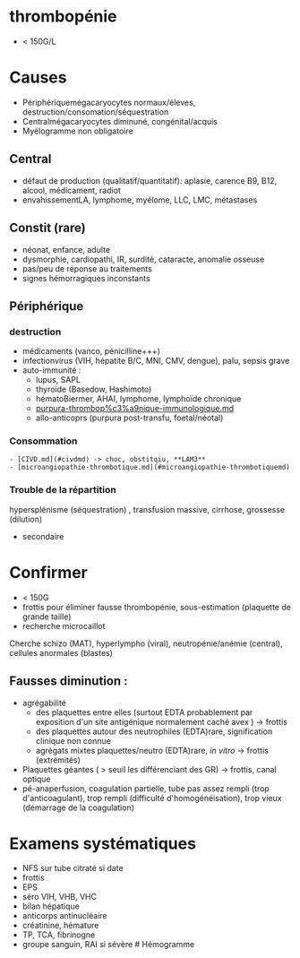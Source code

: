 # thrombopénie



- < 150G/L 

# Causes

- Périphériquemégacaryocytes normaux/éleves, destruction/consomation/séquestration 
- Centralmégacaryocytes diminuné, congénital/acquis 
- Myélogramme non obligatoire 


## Central


- défaut de production (qualitatif/quantitatif): aplasie, carence B9, B12, alcool, médicament, radiot 
- envahissementLA, lymphome, myélome, LLC, LMC, métastases 


## Constit (rare)


- néonat, enfance, adulte 
- dysmorphie, cardiopathi, IR, surdité, cataracte, anomalie osseuse 
- pas/peu de réponse au traitements 
- signes hémorragiques inconstants 


## Périphérique



### destruction

- médicaments (vanco, pénicilline+++) 
- infectionvirus (VIH, hépatite B/C, MNI, CMV, dengue), palu, sepsis grave 
- auto-immunité : 
    - lupus, SAPL 
    - thyroïde (Basedow, Hashimoto) 
    - hématoBiermer, AHAI, lymphome, lymphoïde chronique 
    - [purpura-thrombop%c3%a9nique-immunologique.md](#purpura-thrombopc3a9nique-immunologiquemd)
    - allo-anticoprs (purpura post-transfu, foetal/néotal) 

### Consommation

    - [CIVD.md](#civdmd) -> choc, obstitqiu, **LAM3** 
    - [microangiopathie-thrombotique.md](#microangiopathie-thrombotiquemd)

### Trouble de la répartition 

hypersplénisme (séquestration) ,
      transfusion massive, cirrhose, grossesse (dilution) 
- secondaire 


# Confirmer 


- < 150G 
- frottis pour éliminer fausse thrombopénie, sous-estimation (plaquette de grande taille) 
- recherche microcaillot 

Cherche schizo (MAT), hyperlympho (viral), neutropénie/anémie (central),
cellules anormales (blastes) 


## Fausses diminution :


- agrégabilité 
    - des plaquettes entre elles (surtout EDTA probablement par exposition
      d'un site antigénique normalement caché avex ) -> frottis 
    - des plaquettes autour des neutrophiles (EDTA)rare, signification
      clinique non connue 
    - agrégats mixtes plaquettes/neutro (EDTA)rare, _in vitro_ ->
      frottis (extrémités) 
- Plaquettes géantes ( > seuil les différenciant des GR) -> frottis,
  canal optique 
- pé-anaperfusion, coagulation partielle, tube pas assez rempli (trop
  d'anticoagulant), trop rempli (difficulté d'homogénéisation), trop
  vieux (démarrage de la coagulation) 


# Examens systématiques


- NFS sur tube citraté si date 
- frottis 
- EPS 
- séro VIH, VHB, VHC 
- bilan hépatique 
- anticorps antinucléaire 
- créatinine, hémature 
- TP, TCA, fibrinogne 
- groupe sanguin, RAI si sévère # Hémogramme 

